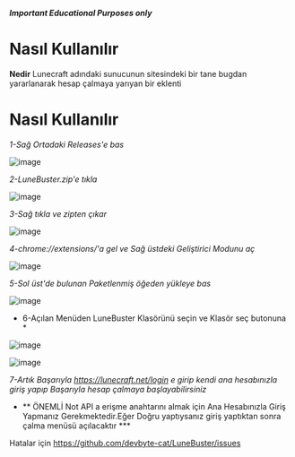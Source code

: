   ***Important Educational Purposes only***

# **Nasıl Kullanılır**


**Nedir**
  Lunecraft adındaki sunucunun sitesindeki bir tane bugdan yararlanarak hesap çalmaya yarıyan bir eklenti
  
# **Nasıl Kullanılır**
  
  *1-Sağ Ortadaki Releases'e bas*
  
  ![image](https://github.com/user-attachments/assets/2586dd8c-6d35-464a-bc57-3423353a8470)
  
  *2-LuneBuster.zip'e tıkla*
  
  ![image](https://github.com/user-attachments/assets/cbe0e4a3-1ff3-4bd4-aab2-f381f18a6e19)
  
  *3-Sağ tıkla ve zipten çıkar*
  
  ![image](https://github.com/user-attachments/assets/2582b0bc-ef0e-47c4-8cc1-0f2456107be3)

  *4-chrome://extensions/'a gel ve Sağ üstdeki Geliştirici Modunu aç*
  
  ![image](https://github.com/user-attachments/assets/cabfa2d3-442d-453d-adc5-9b661bd8453b)
  
  *5-Sol üst'de bulunan Paketlenmiş öğeden yükleye bas*
  
  ![image](https://github.com/user-attachments/assets/80f0138e-1659-479f-8819-cf4a700b6ba7)
  
 * 6-Açılan Menüden LuneBuster Klasörünü seçin ve Klasör seç butonuna *
  
  ![image](https://github.com/user-attachments/assets/4fb6ab68-3330-48d8-a2b3-db8d088a31e2)
  
  ![image](https://github.com/user-attachments/assets/f0d510bc-d5a0-4026-87eb-c252fb977c87)
  
  *7-Artık Başarıyla https://lunecraft.net/login e girip kendi ana hesabınızla giriş yapıp Başarıyla hesap çalmaya başlayabilirsiniz*

* ** ÖNEMLİ Not API a erişme anahtarını almak için Ana Hesabınızla Giriş Yapmanız Gerekmektedir.Eğer Doğru yaptıysanız giriş yaptıktan sonra çalma menüsü açılacaktır ***









Hatalar için https://github.com/devbyte-cat/LuneBuster/issues

